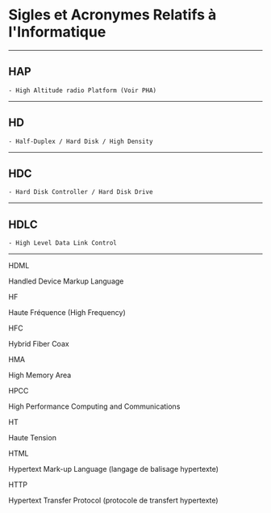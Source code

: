# **Sigles et Acronymes Relatifs à l'Informatique**

---
## **HAP**

    - High Altitude radio Platform (Voir PHA)
---
## **HD**

    - Half-Duplex / Hard Disk / High Density
---
## **HDC**

    - Hard Disk Controller / Hard Disk Drive
---
## **HDLC**

    - High Level Data Link Control
---
HDML

Handled Device Markup Language

HF

Haute Fréquence (High Frequency)

HFC

Hybrid Fiber Coax

HMA

High Memory Area

HPCC

High Performance Computing and Communications

HT

Haute Tension

HTML

Hypertext Mark-up Language (langage de balisage hypertexte)

HTTP

Hypertext Transfer Protocol (protocole de transfert hypertexte)